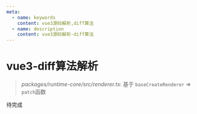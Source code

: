 ```yaml
---
meta:
  - name: keywords
    content: vue3源码解析,diff算法
  - name: description
    content: vue3源码解析-diff算法
---
```


# vue3-diff算法解析

> *packages/runtime-core/src/renderer.ts*: 基于 `baseCreateRenderer` => `patch`函数

待完成
